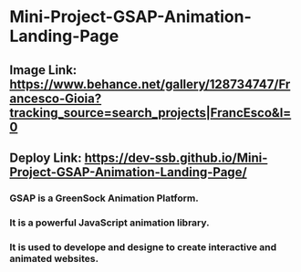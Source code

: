# Mini-Project-GSAP-Animation-Landing-Page

## Image Link:  https://www.behance.net/gallery/128734747/Francesco-Gioia?tracking_source=search_projects|FrancEsco&l=0

## Deploy Link: https://dev-ssb.github.io/Mini-Project-GSAP-Animation-Landing-Page/

### GSAP is a GreenSock Animation Platform. 
### It is a powerful JavaScript animation library.
### It is used to develope and designe to create interactive and animated websites.
